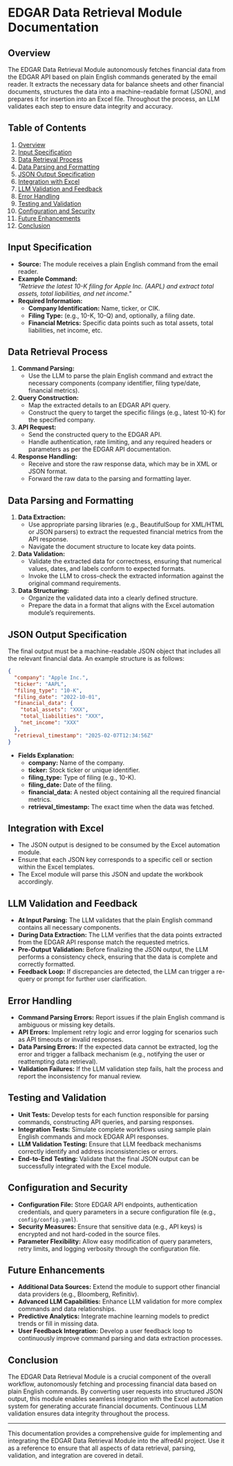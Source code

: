 # EDGAR Data Retrieval Module Documentation

## Overview
The EDGAR Data Retrieval Module autonomously fetches financial data from the EDGAR API based on plain English commands generated by the email reader. It extracts the necessary data for balance sheets and other financial documents, structures the data into a machine-readable format (JSON), and prepares it for insertion into an Excel file. Throughout the process, an LLM validates each step to ensure data integrity and accuracy.

## Table of Contents
1. [Overview](#overview)
2. [Input Specification](#input-specification)
3. [Data Retrieval Process](#data-retrieval-process)
4. [Data Parsing and Formatting](#data-parsing-and-formatting)
5. [JSON Output Specification](#json-output-specification)
6. [Integration with Excel](#integration-with-excel)
7. [LLM Validation and Feedback](#llm-validation-and-feedback)
8. [Error Handling](#error-handling)
9. [Testing and Validation](#testing-and-validation)
10. [Configuration and Security](#configuration-and-security)
11. [Future Enhancements](#future-enhancements)
12. [Conclusion](#conclusion)

## Input Specification
- **Source:** The module receives a plain English command from the email reader.
- **Example Command:**  
  *"Retrieve the latest 10-K filing for Apple Inc. (AAPL) and extract total assets, total liabilities, and net income."*
- **Required Information:**  
  - **Company Identification:** Name, ticker, or CIK.
  - **Filing Type:** (e.g., 10-K, 10-Q) and, optionally, a filing date.
  - **Financial Metrics:** Specific data points such as total assets, total liabilities, net income, etc.

## Data Retrieval Process
1. **Command Parsing:**
   - Use the LLM to parse the plain English command and extract the necessary components (company identifier, filing type/date, financial metrics).
2. **Query Construction:**
   - Map the extracted details to an EDGAR API query.
   - Construct the query to target the specific filings (e.g., latest 10-K) for the specified company.
3. **API Request:**
   - Send the constructed query to the EDGAR API.
   - Handle authentication, rate limiting, and any required headers or parameters as per the EDGAR API documentation.
4. **Response Handling:**
   - Receive and store the raw response data, which may be in XML or JSON format.
   - Forward the raw data to the parsing and formatting layer.

## Data Parsing and Formatting
1. **Data Extraction:**
   - Use appropriate parsing libraries (e.g., BeautifulSoup for XML/HTML or JSON parsers) to extract the requested financial metrics from the API response.
   - Navigate the document structure to locate key data points.
2. **Data Validation:**
   - Validate the extracted data for correctness, ensuring that numerical values, dates, and labels conform to expected formats.
   - Invoke the LLM to cross-check the extracted information against the original command requirements.
3. **Data Structuring:**
   - Organize the validated data into a clearly defined structure.
   - Prepare the data in a format that aligns with the Excel automation module’s requirements.

## JSON Output Specification
The final output must be a machine-readable JSON object that includes all the relevant financial data. An example structure is as follows:

```json
{
  "company": "Apple Inc.",
  "ticker": "AAPL",
  "filing_type": "10-K",
  "filing_date": "2022-10-01",
  "financial_data": {
    "total_assets": "XXX",
    "total_liabilities": "XXX",
    "net_income": "XXX"
  },
  "retrieval_timestamp": "2025-02-07T12:34:56Z"
}
```

- **Fields Explanation:**
  - **company:** Name of the company.
  - **ticker:** Stock ticker or unique identifier.
  - **filing_type:** Type of filing (e.g., 10-K).
  - **filing_date:** Date of the filing.
  - **financial_data:** A nested object containing all the required financial metrics.
  - **retrieval_timestamp:** The exact time when the data was fetched.

## Integration with Excel
- The JSON output is designed to be consumed by the Excel automation module.
- Ensure that each JSON key corresponds to a specific cell or section within the Excel templates.
- The Excel module will parse this JSON and update the workbook accordingly.

## LLM Validation and Feedback
- **At Input Parsing:** The LLM validates that the plain English command contains all necessary components.
- **During Data Extraction:** The LLM verifies that the data points extracted from the EDGAR API response match the requested metrics.
- **Pre-Output Validation:** Before finalizing the JSON output, the LLM performs a consistency check, ensuring that the data is complete and correctly formatted.
- **Feedback Loop:** If discrepancies are detected, the LLM can trigger a re-query or prompt for further user clarification.

## Error Handling
- **Command Parsing Errors:** Report issues if the plain English command is ambiguous or missing key details.
- **API Errors:** Implement retry logic and error logging for scenarios such as API timeouts or invalid responses.
- **Data Parsing Errors:** If the expected data cannot be extracted, log the error and trigger a fallback mechanism (e.g., notifying the user or reattempting data retrieval).
- **Validation Failures:** If the LLM validation step fails, halt the process and report the inconsistency for manual review.

## Testing and Validation
- **Unit Tests:** Develop tests for each function responsible for parsing commands, constructing API queries, and parsing responses.
- **Integration Tests:** Simulate complete workflows using sample plain English commands and mock EDGAR API responses.
- **LLM Validation Testing:** Ensure that LLM feedback mechanisms correctly identify and address inconsistencies or errors.
- **End-to-End Testing:** Validate that the final JSON output can be successfully integrated with the Excel module.

## Configuration and Security
- **Configuration File:** Store EDGAR API endpoints, authentication credentials, and query parameters in a secure configuration file (e.g., `config/config.yaml`).
- **Security Measures:** Ensure that sensitive data (e.g., API keys) is encrypted and not hard-coded in the source files.
- **Parameter Flexibility:** Allow easy modification of query parameters, retry limits, and logging verbosity through the configuration file.

## Future Enhancements
- **Additional Data Sources:** Extend the module to support other financial data providers (e.g., Bloomberg, Refinitiv).
- **Advanced LLM Capabilities:** Enhance LLM validation for more complex commands and data relationships.
- **Predictive Analytics:** Integrate machine learning models to predict trends or fill in missing data.
- **User Feedback Integration:** Develop a user feedback loop to continuously improve command parsing and data extraction processes.

## Conclusion
The EDGAR Data Retrieval Module is a crucial component of the overall workflow, autonomously fetching and processing financial data based on plain English commands. By converting user requests into structured JSON output, this module enables seamless integration with the Excel automation system for generating accurate financial documents. Continuous LLM validation ensures data integrity throughout the process.

---

This documentation provides a comprehensive guide for implementing and integrating the EDGAR Data Retrieval Module into the alfredAI project. Use it as a reference to ensure that all aspects of data retrieval, parsing, validation, and integration are covered in detail.
